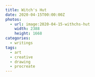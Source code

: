```yaml
---
title: Witch's Hut
date: 2020-04-15T00:00:00Z
photos:
  - url: image:2020-04-15-withchs-hut
    width: 2388
    height: 1668
categories:
  - writings
tags:
  - art
  - creative
  - drawing
  - procreate
---
```

